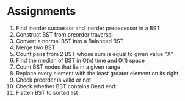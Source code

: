 # Assignments

1. Find inorder successor and inorder predecessor in a BST
2. Construct BST from preorder traversal
3. Convert a normal BST into a Balanced BST
4. Merge two BST
5. Count pairs from 2 BST whose sum is equal to given value "X"
6. Find the median of BST in O(n) time and 0(1) space
7. Count BST nodes that lie in a given range
8. Replace every element with the least greater element on its right
9. Check preorder is valid or not
10. Check whether BST contains Dead end:
11. Flatten BST to sorted list
